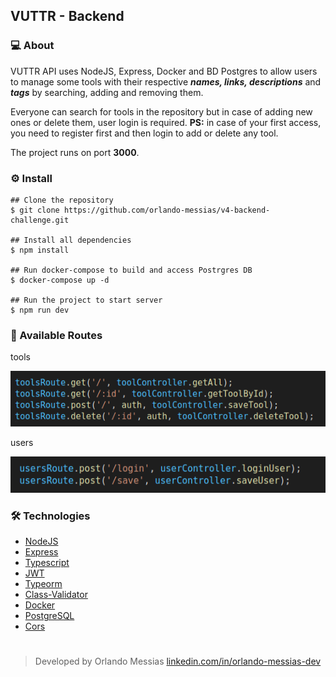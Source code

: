## VUTTR - Backend

### :computer: About

VUTTR API uses NodeJS, Express, Docker and BD Postgres to allow users to manage some tools with their respective ***names, links, descriptions*** and ***tags*** by searching, adding and removing them.

Everyone can search for tools in the repository but in case of adding new ones or delete them, user login is required. **PS:** in case of your first access, you need to register first and then login to add or delete any tool.

The project runs on port **3000**.


### :gear: Install
```
## Clone the repository
$ git clone https://github.com/orlando-messias/v4-backend-challenge.git

## Install all dependencies
$ npm install

## Run docker-compose to build and access Postrgres DB
$ docker-compose up -d

## Run the project to start server
$ npm run dev
```

### :vertical_traffic_light: Available Routes
tools

![](/images/routes01.png)

users

![](/images/routes02.png)

### :hammer_and_wrench: Technologies
- [NodeJS](https://nodejs.org/en)
- [Express](https://expressjs.com)
- [Typescript](https://www.typescriptlang.org)
- [JWT](https://jwt.io/)
- [Typeorm](https://typeorm.io)
- [Class-Validator](https://github.com/typestack/class-validator)
- [Docker](https://www.docker.com)
- [PostgreSQL](https://www.postgresql.org/)
- [Cors](https://www.npmjs.com/package/cors)


#
> Developed by Orlando Messias [linkedin.com/in/orlando-messias-dev](https://www.linkedin.com/in/orlando-messias-dev)
